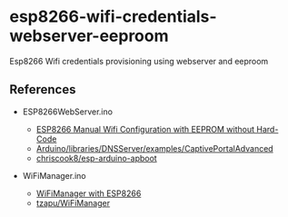 # esp8266-wifi-credentials-webserver-eeproom

Esp8266 Wifi credentials provisioning using webserver and eeproom

## References

- ESP8266WebServer.ino
  - [ESP8266 Manual Wifi Configuration with EEPROM without Hard-Code](https://how2electronics.com/esp8266-manual-wifi-configuration-without-hard-code-with-eeprom)
  - [Arduino/libraries/DNSServer/examples/CaptivePortalAdvanced](https://github.com/esp8266/Arduino/tree/master/libraries/DNSServer/examples/CaptivePortalAdvanced)
  - [chriscook8/esp-arduino-apboot](https://github.com/chriscook8/esp-arduino-apboot)

- WiFiManager.ino
  - [WiFiManager with ESP8266](https://randomnerdtutorials.com/wifimanager-with-esp8266-autoconnect-custom-parameter-and-manage-your-ssid-and-password/)
  - [tzapu/WiFiManager](https://github.com/tzapu/WiFiManager)